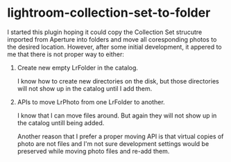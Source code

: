 # lightroom-collection-set-to-folder

I started this plugin hoping it could copy the Collection Set strucutre imported from Aperture into folders and move all coresponding photos to the desired location. However, after some initial development, it appered to me that there is not proper way to either:

1. Create new empty LrFolder in the catalog.

   I know how to create new directories on the disk, but those directories will not show up in the catalog until I add them.

2. APIs to move LrPhoto from one LrFolder to another.

   I know that I can move files around. But again they will not show up in the catalog untill being added.

   Another reason that I prefer a proper moving API is that virtual copies of photo are not files and I'm not sure development settings would be preserved while moving photo files and re-add them.
